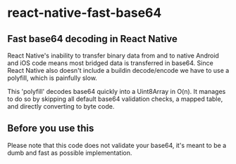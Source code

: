 # react-native-fast-base64

## Fast base64 decoding in React Native

React Native's inability to transfer binary data from and to native Android and iOS code means most bridged data is transferred in base64.
Since React Native also doesn't include a buildin decode/encode we have to use a polyfill, which is painfully slow.

This 'polyfill' decodes base64 quickly into a Uint8Array in O(n).
It manages to do so by skipping all default base64 validation checks, a mapped table, and directly converting to byte code.

## Before you use this
Please note that this code does not validate your base64, it's meant to be a dumb and fast as possible implementation.
